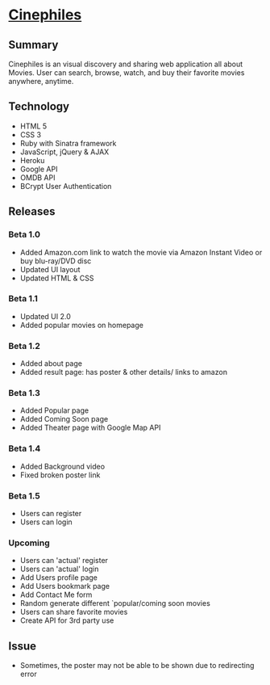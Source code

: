 # [Cinephiles](https://cinephiles.herokuapp.com/)

## Summary

Cinephiles is an visual discovery and sharing web application all about Movies. User can search, browse, watch, and buy their favorite movies anywhere, anytime.

## Technology

* HTML 5
* CSS 3
* Ruby with Sinatra framework
* JavaScript, jQuery & AJAX
* Heroku
* Google API
* OMDB API
* BCrypt User Authentication

## Releases

### Beta 1.0
* Added Amazon.com link to watch the movie via Amazon Instant Video or buy blu-ray/DVD disc
* Updated UI layout
* Updated HTML & CSS

### Beta 1.1
* Updated UI 2.0
* Added popular movies on homepage

### Beta 1.2
* Added about page
* Added result page: has poster & other details/ links to amazon

### Beta 1.3
* Added Popular page
* Added Coming Soon page
* Added Theater page with Google Map API

### Beta 1.4
* Added Background video
* Fixed broken poster link

### Beta 1.5
* Users can register
* Users can login

### Upcoming

* Users can 'actual' register
* Users can 'actual' login
* Add Users profile page
* Add Users bookmark page
* Add Contact Me form
* Random generate different `popular/coming soon movies
* Users can share favorite movies
* Create API for 3rd party use

## Issue

* Sometimes, the poster may not be able to be shown due to redirecting error


